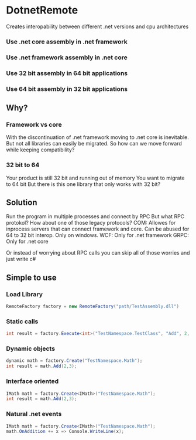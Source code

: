 # DotnetRemote
Creates interopability between different .net versions and cpu architectures
### Use .net core assembly in .net framework
### Use .net framework assembly in .net core
### Use 32 bit assembly in 64 bit applications
### Use 64 bit assembly in 32 bit applications

## Why?
### Framework vs core
With the discontinuation of .net framework moving to .net core is inevitable.
But not all libraries can easily be migrated.
So how can we move forward while keeping compatibility?

### 32 bit to 64
Your product is still 32 bit and running out of memory
You want to migrate to 64 bit
But there is this one library that only works with 32 bit?

## Solution
Run the program in multiple processes and connect by RPC
But what RPC protokol?
How about one of those legacy protocols?
COM: Allowes for inprocess servers that can connect framework and core. Can be abused for 64 to 32 bit interop.  Only on windows.
WCF: Only for .net framework
GRPC: Only for .net core

Or instead of worrying about RPC calls you can skip all of those worries and just write c#

## Simple to use
### Load Library
```csharp
RemoteFactory factory = new RemoteFactory("path/TestAssembly.dll")
```
### Static calls
```csharp
int result = factory.Execute<int>("TestNamespace.TestClass", "Add", 2, 3);
```
### Dynamic objects
```csharp
dynamic math = factory.Create("TestNamespace.Math");
int result = math.Add(2,3);
```
### Interface oriented
```csharp
IMath math = factory.Create<IMath>("TestNamespace.Math");
int result = math.Add(2,3);
```
### Natural .net events
```csharp
IMath math = factory.Create<IMath>("TestNamespace.Math");
math.OnAddition += x => Console.WriteLine(x);
```


